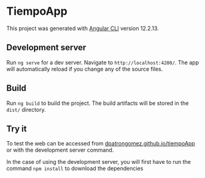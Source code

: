 # TiempoApp

This project was generated with [Angular CLI](https://github.com/angular/angular-cli) version 12.2.13.

## Development server

Run `ng serve` for a dev server. Navigate to `http://localhost:4200/`. The app will automatically reload if you change any of the source files.

## Build

Run `ng build` to build the project. The build artifacts will be stored in the `dist/` directory.

## Try it

To test the web can be accessed from [dpatrongomez.github.io/tiempoApp](https://dpatrongomez.github.io/tiempoApp) or with the development server command.

In the case of using the development server, you will first have to run the command `npm install` to download the dependencies
